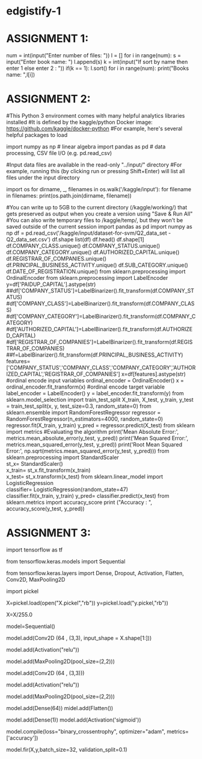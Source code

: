 # edgistify-1
 
# ASSIGNMENT 1:

num = int(input("Enter number of files: "))
l = []
for i in range(num):
        s = input("Enter book name: ")
        l.append(s)
k = int(input("If sort by name then enter 1 else enter 2 : "))
if(k == 1):
       l.sort()
for i in range(num):
        print("Books name: ",l[i])

# ASSIGNMENT 2:

#This Python 3 environment comes with many helpful analytics libraries installed
#It is defined by the kaggle/python Docker image: https://github.com/kaggle/docker-python
#For example, here's several helpful packages to load

import numpy as np # linear algebra
import pandas as pd # data processing, CSV file I/O (e.g. pd.read_csv)

#Input data files are available in the read-only "../input/" directory
#For example, running this (by clicking run or pressing Shift+Enter) will list all files under the input directory

import os
for dirname, _, filenames in os.walk('/kaggle/input'):
    for filename in filenames:
        print(os.path.join(dirname, filename))

#You can write up to 5GB to the current directory (/kaggle/working/) that gets preserved as output when you create a version using "Save & Run All" 
#You can also write temporary files to /kaggle/temp/, but they won't be saved outside of the current session
import pandas as pd
import numpy as np
df = pd.read_csv('/kaggle/input/dataset-for-svm/Q2_data_set - Q2_data_set.csv')
df.shape
list(df)
df.head()
df.shape[1]
df.COMPANY_CLASS.unique()
df.COMPANY_STATUS.unique()
df.COMPANY_CATEGORY.unique()
df.AUTHORIZED_CAPITAL.unique()
df.REGISTRAR_OF_COMPANIES.unique()
df.PRINCIPAL_BUSINESS_ACTIVITY.unique()
df.SUB_CATEGORY.unique()
df.DATE_OF_REGISTRATION.unique()
from sklearn.preprocessing import OrdinalEncoder
from sklearn.preprocessing import LabelEncoder
y=df['PAIDUP_CAPITAL'].astype(str)
##df['COMPANY_STATUS']=LabelBinarizer().fit_transform(df.COMPANY_STATUS)
#df['COMPANY_CLASS']=LabelBinarizer().fit_transform(df.COMPANY_CLASS)
#df['COMPANY_CATEGORY']=LabelBinarizer().fit_transform(df.COMPANY_CATEGORY)
#df['AUTHORIZED_CAPITAL']=LabelBinarizer().fit_transform(df.AUTHORIZED_CAPITAL)
#df['REGISTRAR_OF_COMPANIES']=LabelBinarizer().fit_transform(df.REGISTRAR_OF_COMPANIES)
##f=LabelBinarizer().fit_transform(df.PRINCIPAL_BUSINESS_ACTIVITY)
features=['COMPANY_STATUS','COMPANY_CLASS','COMPANY_CATEGORY','AUTHORIZED_CAPITAL','REGISTRAR_OF_COMPANIES']
x=df[features].astype(str)
#ordinal encode input variables
ordinal_encoder = OrdinalEncoder()
x = ordinal_encoder.fit_transform(x)
#ordinal encode target variable
label_encoder = LabelEncoder()
y = label_encoder.fit_transform(y)
from sklearn.model_selection import train_test_split
X_train, X_test, y_train, y_test = train_test_split(x, y, test_size=0.3, random_state=0)
from sklearn.ensemble import RandomForestRegressor
regressor = RandomForestRegressor(n_estimators=4000, random_state=0)
regressor.fit(X_train, y_train)
y_pred = regressor.predict(X_test)
from sklearn import metrics
#Evaluating the algorithm
print('Mean Absolute Error:', metrics.mean_absolute_error(y_test, y_pred))
print('Mean Squared Error:', metrics.mean_squared_error(y_test, y_pred))
print('Root Mean Squared Error:', np.sqrt(metrics.mean_squared_error(y_test, y_pred)))
from sklearn.preprocessing import StandardScaler    
st_x= StandardScaler()    
x_train= st_x.fit_transform(x_train)    
x_test= st_x.transform(x_test)
from sklearn.linear_model import LogisticRegression  
classifier= LogisticRegression(random_state=47)  
classifier.fit(x_train, y_train)
y_pred= classifier.predict(x_test) 
from sklearn.metrics import accuracy_score 
print ("Accuracy : ", accuracy_score(y_test, y_pred)) 


# ASSIGNMENT 3:

import tensorflow as tf

from tensorflow.keras.models import Sequential

from tensorflow.keras.layers import Dense, Dropout, Activation, Flatten, Conv2D, MaxPooling2D

import pickel

X=pickel.load(open("X.pickel","rb"))
y=pickel.load("y.pickel,"rb"))

X=X/255.0

model=Sequential()

model.add(Conv2D (64 , (3,3), input_shape = X.shape[1:]))

model.add(Activation("relu"))

model.add(MaxPooling2D(pool_size=(2,2)))

model.add(Conv2D (64 , (3,3)))

model.add(Activation("relu"))

model.add(MaxPooling2D(pool_size=(2,2)))

model.add(Dense(64))
midel.add(Flatten())

model.add(Dense(1))
model.add(Activation('sigmoid'))

model.compile(loss="binary_crossentrophy", optimizer="adam", metrics=['accuracy'])

model.fir(X,y,batch_size=32, validation_split=0.1)
